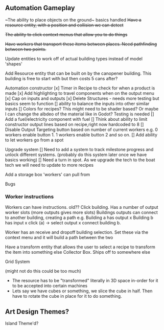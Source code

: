 ## Automation Gameplay

~The ability to place objects on the ground~ basics handled
~~Have a resource entity, with a position and collision we can detect~~

~~The ability to click context menus that allow you to do things~~

~~Have workers that transport these items between places. Need pathfinding between two points.~~

Update entities to work off of actual building types instead of model 'shapes'

Add Resource entity that can be built on by the canopener building. This building is free to start with but then costs 5 cans after?

Automation constructor
[x] Timer in Recipe to check for when a product is made
[x] Add highlighting to travel components when on the output menu
[x] Cap on inputs and outputs
[x] Delete Structures - needs more testing but basics seem to function
[] ability to balance the inputs into other similar inputs
[] Colors for recipes? This might need to be shader based? Or maybe I can change the albdeo of the material like in Godot? Testing is needed
[] Add a fuel/electricity component with fuel
[] Think about ability to limit constructor output lines based on recipe,right now hardcoded to 8
[] Disable Output Targeting button based on number of current workers e.g. 0 workers enable button 1. 1 workers enable button 2 and so on.
[] Add ability to let workers go from a spot

Upgrade system
[] Need to add a system to track milestone progress and unlock different systems. (probably do this system later once we have basics working)
[] Need a turn in spot. As we upgrade the tech to the boat tech we will need to update to more recipes

Add a storage box 'workers' can pull from

Bugs

### Worker instructions
Workers can have instructions. 
old??
Click building. Has a number of output worker slots (more outputs gives more slots)
Buildings outputs can connect to another building, creating a path
e.g. Building a has output x Building b has input x click (a) -> select output x connect building b.

Worker has an receive and dropoff building selection. Set these via the context menu and it will build a path between the two

Have a transform entity that allows the user to select a recipe to transform the item into something else
Collector Box. Ships off to somewhere else

Grid System

(might not do this could be too much)
- The resource has to be "transformed" literally in 3D space in-order for it to be accepted into certain machines
- Lets say we have cubes or something, we slice the cube in half. Then have to rotate the cube in place for it to do something.

## Art Design Themes?
Island Theme'd?

